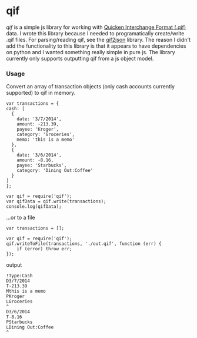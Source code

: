 qif
===

*qif* is a simple js library for working with [Quicken Interchange Format (.qif)](http://en.wikipedia.org/wiki/Quicken_Interchange_Format) data.  I wrote this library because I needed to programatically create/write .qif files. For parsing/reading qif, see the [qif2json](https://www.npmjs.org/package/qif2json) library.  The reason I didn't add the functionality to this library is that it appears to have dependencies on python and I wanted something really simple in pure js.  The library currently only supports outputting qif from a js object model.


### Usage

Convert an array of transaction objects (only cash accounts currently supported) to qif in memory. 
	
	var transactions = {
    cash: [
      {
        date: '3/7/2014',
        amount: -213.39,
        payee: 'Kroger',        
        category: 'Groceries',
        memo: 'this is a memo'
      }, 
      {
        date: '3/6/2014',
        amount: -8.16,
        payee: 'Starbucks',
        category: 'Dining Out:Coffee'
      }      
    ]
	};

	var qif = require('qif');
	var qifData = qif.write(transactions);
    console.log(qifData);

...or to a file

	var transactions = [];

	var qif = require('qif');	
	qif.writeToFile(transactions, './out.qif', function (err) {
		if (error) throw err;
	});


output
    
    !Type:Cash
    D3/7/2014
    T-213.39
    Mthis is a memo
    PKroger
    LGroceries
    ^
    D3/6/2014
    T-8.16
    PStarbucks
    LDining Out:Coffee
    ^